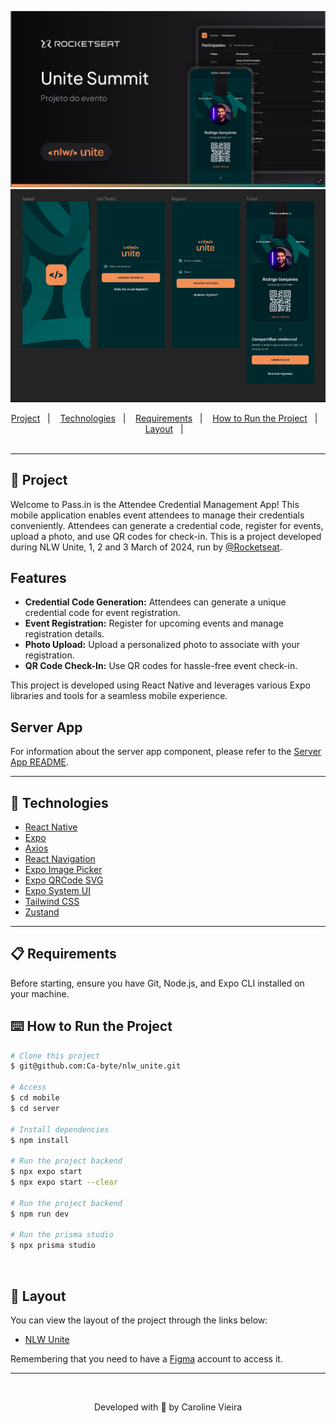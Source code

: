 <div align="center" id="top">

![project cover](/mobile/assets/images/project-cover.png)
![project screens](/mobile/assets/images/project-screens.png)

</div>

<div align="center">
  <a href="#memo-project">Project</a>&nbsp;&nbsp;&nbsp;|&nbsp;&nbsp;&nbsp;
  <a href="#rocket-technologies">Technologies</a>&nbsp;&nbsp;&nbsp;|&nbsp;&nbsp;&nbsp;
  <a href="#clipboard-requirements">Requirements</a>&nbsp;&nbsp;&nbsp;|&nbsp;&nbsp;&nbsp;
  <a href="#keyboard-how-to-run-the-project">How to Run the Project</a>&nbsp;&nbsp;&nbsp;|&nbsp;&nbsp;&nbsp;
  <a href="#art-layout">Layout</a>&nbsp;&nbsp;&nbsp;|&nbsp;&nbsp;&nbsp;
</div>

<br>

---

## :memo: Project 

Welcome to Pass.in is the Attendee Credential Management App! This mobile application enables event attendees to manage their credentials conveniently. Attendees can generate a credential code, register for events, upload a photo, and use QR codes for check-in.
This is a project developed during NLW Unite, 1, 2 and 3 March of 2024, run by [@Rocketseat](https://github.com/Rocketseat).

## Features

- **Credential Code Generation:** Attendees can generate a unique credential code for event registration.
- **Event Registration:** Register for upcoming events and manage registration details.
- **Photo Upload:** Upload a personalized photo to associate with your registration.
- **QR Code Check-In:** Use QR codes for hassle-free event check-in.

This project is developed using React Native and leverages various Expo libraries and tools for a seamless mobile experience.

## Server App

For information about the server app component, please refer to the [Server App README](./server/README.md).

---

## :rocket: Technologies

- [React Native](https://reactnative.dev/)
- [Expo](https://expo.dev/)
- [Axios](https://axios-http.com/docs/intro)
- [React Navigation](https://reactnavigation.org/)
- [Expo Image Picker](https://docs.expo.dev/versions/latest/sdk/imagepicker/)
- [Expo QRCode SVG](https://docs.expo.dev/versions/latest/sdk/qrcode/)
- [Expo System UI](https://docs.expo.dev/versions/latest/sdk/system-ui/)
- [Tailwind CSS](https://tailwindcss.com/)
- [Zustand](https://zustand.surge.sh/)

---

## :clipboard: Requirements

Before starting, ensure you have Git, Node.js, and Expo CLI installed on your machine.

## :keyboard: How to Run the Project

```bash
# Clone this project
$ git@github.com:Ca-byte/nlw_unite.git

# Access
$ cd mobile
$ cd server

# Install dependencies
$ npm install

# Run the project backend
$ npx expo start
$ npx expo start --clear

# Run the project backend
$ npm run dev

# Run the prisma studio
$ npx prisma studio

```
<br>

## 🔖 Layout ##

You can view the layout of the project through the links below:
- [NLW Unite](https://www.figma.com/community/file/1356738933008624188)

Remembering that you need to have a [Figma](http://figma.com/) account to access it.

---

<br>

<p align="center">Developed with 💜 by Caroline Vieira</p>